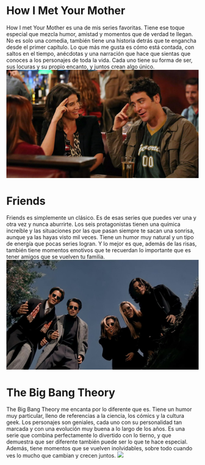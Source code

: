 # How I Met Your Mother

How I met Your Mother es una de mis series favoritas. Tiene ese toque especial que mezcla humor, amistad y momentos que de verdad te llegan. No es solo una comedia, también tiene una historia detrás que te engancha desde el primer capítulo.
Lo que más me gusta es cómo está contada, con saltos en el tiempo, anécdotas y una narración que hace que sientas que conoces a los personajes de toda la vida. Cada uno tiene su forma de ser, sus locuras y su propio encanto, y juntos crean algo único.
<img src = photos/HYMYM.jpg>


# Friends

Friends es simplemente un clásico. Es de esas series que puedes ver una y otra vez y nunca aburrirte. Los seis protagonistas tienen una química increíble y las situaciones por las que pasan siempre te sacan una sonrisa, aunque ya las hayas visto mil veces.
Tiene un humor muy natural y un tipo de energía que pocas series logran. Y lo mejor es que, además de las risas, también tiene momentos emotivos que te recuerdan lo importante que es tener amigos que se vuelven tu familia.
<img src = photos/friends.jpg>


# The Big Bang Theory

The Big Bang Theory me encanta por lo diferente que es. Tiene un humor muy particular, lleno de referencias a la ciencia, los cómics y la cultura geek. Los personajes son geniales, cada uno con su personalidad tan marcada y con una evolución muy buena a lo largo de los años.
Es una serie que combina perfectamente lo divertido con lo tierno, y que demuestra que ser diferente también puede ser lo que te hace especial. Además, tiene momentos que se vuelven inolvidables, sobre todo cuando ves lo mucho que cambian y crecen juntos.
<img src = photos/big bang theory.jpg>
